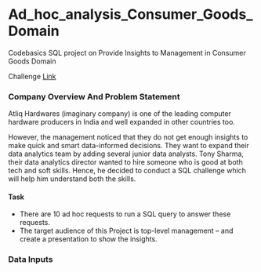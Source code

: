 # Ad_hoc_analysis_Consumer_Goods_Domain

Codebasics SQL project on Provide Insights to Management in Consumer Goods Domain

Challenge [Link](https://codebasics.io/challenge/codebasics-resume-project-challenge)

### Company Overview And Problem Statement

Atliq Hardwares (imaginary company) is one of the leading computer hardware producers in India and well expanded in other countries too.

However, the management noticed that they do not get enough insights to make quick and smart data-informed decisions. They want to expand their data analytics team by adding several junior data analysts. Tony Sharma, their data analytics director wanted to hire someone who is good at both tech and soft skills. Hence, he decided to conduct a SQL challenge which will help him understand both the skills.

#### Task


- There are 10 ad hoc requests to run a SQL query to answer these requests.
- The target audience of this Project is top-level management – and create a presentation to show the insights.

### Data Inputs



